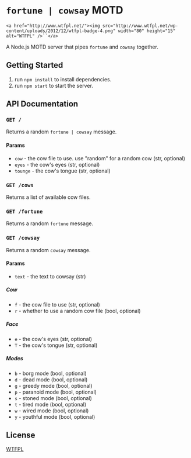 # `fortune | cowsay` MOTD

`<a href="http://www.wtfpl.net/"><img
       src="http://www.wtfpl.net/wp-content/uploads/2012/12/wtfpl-badge-4.png"
       width="80" height="15" alt="WTFPL" />``</a>`

A Node.js MOTD server that pipes `fortune` and `cowsay` together.

## Getting Started

1. run `npm install` to install dependencies.
2. run `npm start` to start the server.

## API Documentation

### `GET /`

Returns a random `fortune | cowsay` message.

#### Params

- `cow` - the cow file to use. use "random" for a random cow (str, optional)
- `eyes` - the cow's eyes (str, optional)
- `tounge` - the cow's tongue (str, optional)

### `GET /cows`

Returns a list of available cow files.

### `GET /fortune`

Returns a random `fortune` message.

### `GET /cowsay`

Returns a random `cowsay` message.

#### Params

- `text` - the text to cowsay (str)

##### Cow

- `f` - the cow file to use (str, optional)
- `r` - whether to use a random cow file (bool, optional)

##### Face

- `e` - the cow's eyes (str, optional)
- `T` - the cow's tongue (str, optional)

##### Modes

- `b` - borg mode (bool, optional)
- `d` - dead mode (bool, optional)
- `g` - greedy mode (bool, optional)
- `p` - paranoid mode (bool, optional)
- `s` - stoned mode (bool, optional)
- `t` - tired mode (bool, optional)
- `w` - wired mode (bool, optional)
- `y` - youthful mode (bool, optional)

## License

[WTFPL](http://www.wtfpl.net/)

